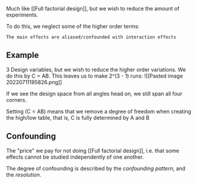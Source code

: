 Much like [[Full factorial design]], but we wish to reduce the amount of experiments. 

To do this, we neglect some of the higher order terms:

	The main effects are aliased/confounded with interaction effects
	

## Example
3 Design variables, but we wish to reduce the higher order variations. We do this by C = AB. This leaves us to make 2^(3 - 1) runs:
![[Pasted image 20220711195826.png]]

If we see the design space from all angles head on, we still span all four corners.

Setting (C = AB) means that we remove a degree of freedom when creating the high/low table, that is, C is fully determined by A and B

## Confounding
The "price" we pay for not doing [[Full factorial design]], i.e. that some effects cannot be studied independently of one another.

The degree of confounding is described by the *confounding pattern*, and the *resolution*.